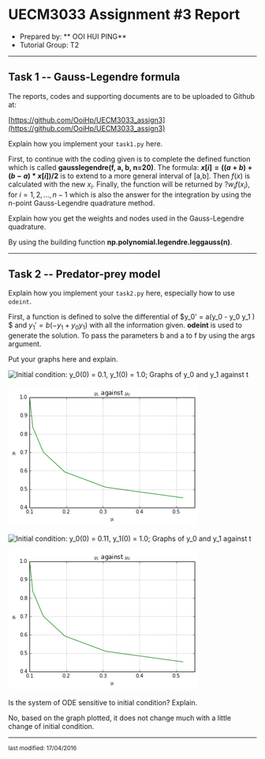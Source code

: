 UECM3033 Assignment #3 Report
========================================================

- Prepared by: ** OOI HUI PING**
- Tutorial Group: T2

--------------------------------------------------------

## Task 1 --  Gauss-Legendre formula

The reports, codes and supporting documents are to be uploaded to Github at: 

[https://github.com/OoiHp/UECM3033_assign3](https://github.com/OoiHp/UECM3033_assign3)


Explain how you implement your `task1.py` here.

First, to continue with the coding given is to complete the defined function which is called **gausslegendre(f, a, b, n=20)**. The formula: **$x[i]=((a+b)+(b-a)*x[i])/2$** is to extend to a more general interval of [a,b]. Then $f(x)$ is calculated with the new $x_i$. Finally, the function will be returned by $?w_i f(x_i)$, for $i=1,2,...,n-1$ which is also the answer for the integration by using the n-point Gauss-Legendre quadrature method.

Explain how you get the weights and nodes used in the Gauss-Legendre quadrature.

By using the building function **np.polynomial.legendre.leggauss(n)**.

---------------------------------------------------------

## Task 2 -- Predator-prey model

Explain how you implement your `task2.py` here, especially how to use `odeint`.

First, a function is defined to solve the differential of  $y_0' = a(y_0 - y_0 y_1 ) $ and $y_1' = b(-y_1 + y_0 y_1)$ with all the information given. **odeint** is used to generate the solution. To pass the parameters b and a to f by using the args argument. 

Put your graphs here and explain.

![Initial condition: $y_0(0) = 0.1$, $y_1(0) = 1.0$;
Graphs of $y_0$ and $y_1$ against $t$](https://github.com/OoiHp/UECM3033_assign3/blob/master/f1a.png)

![Graph of $y_1$ against $y_0$](https://github.com/OoiHp/UECM3033_assign3/blob/master/f1b.png)

![Initial condition: $y_0(0) = 0.11$, $y_1(0) = 1.0$;
Graphs of $y_0$ and $y_1$ against $t$](https://github.com/OoiHp/UECM3033_assign3/blob/master/f2a.png)

![Graph of $y_1$ against $y_0$](https://github.com/OoiHp/UECM3033_assign3/blob/master/f2b.png)


Is the system of ODE sensitive to initial condition? Explain.

No, based on the graph plotted, it does not change much with a little change of initial condition.

-----------------------------------

<sup>last modified: 17/04/2016</sup>